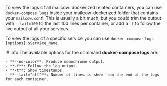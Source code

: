 To view the logs of all mailcow: dockerized related containers, you can use `docker-compose logs` inside your mailcow-dockerized folder that contains your `mailcow.conf`. This is usually a bit much, but you could trim the output with `--tail=100` to the last 100 lines per container, or add a `-f` to follow the live output of all your services.

To view the logs of a specific service you can use `docker-compose logs [options] $Service_Name`

!!! info
    The available options for the command **docker-compose logs** are:

    - **--no-color**: Produce monochrome output.
    - **-f**: Follow the log output.
    - **-t**: Show timestamps.
    - **--tail="all"**: Number of lines to show from the end of the logs for each container.
